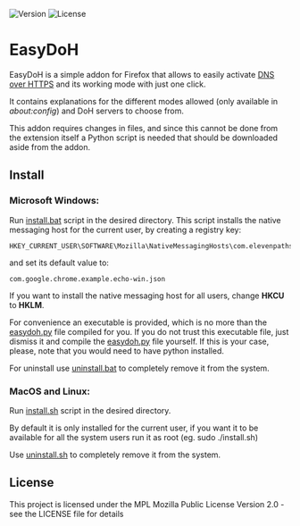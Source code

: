 ![Version](https://img.shields.io/badge/python-v2.7.16-blue.svg?style=flat-square)
![License](https://img.shields.io/badge/license-MPL-green.svg?style=flat-square)

# EasyDoH

EasyDoH is a simple addon for Firefox that allows to easily activate [DNS over HTTPS](https://en.wikipedia.org/wiki/DNS_over_HTTPS) and its working mode with just one click.

It contains explanations for the different modes allowed (only available in _about:config_) and DoH servers to choose from.

This addon requires changes in files, and since this cannot be done from the extension itself a Python script is needed that should be downloaded aside from the addon.

## Install

### Microsoft Windows:

Run [install.bat](app/Windows/install.bat) script in the desired directory. This script installs the native messaging host for the current user, by creating a registry key:

    HKEY_CURRENT_USER\SOFTWARE\Mozilla\NativeMessagingHosts\com.elevenpaths.easydoh

and set its default value to:

    com.google.chrome.example.echo-win.json

If you want to install the native messaging host for all users, change **HKCU** to **HKLM**.

For convenience an executable is provided, which is no more than the [easydoh.py](app/macOS-Linux/easydoh.py) file compiled for you. If you do not trust this executable file, just dismiss it and compile the [easydoh.py](app/macOS-Linux/easydoh.py) file yourself. If this is your case, please, note that you would need to have python installed.

For uninstall use [uninstall.bat](app/Windows/uninstall.bat) to completely remove it from the system.

### MacOS and Linux:

Run [install.sh](app/macOS-Linux/install.sh) script in the desired directory.

By default it is only installed for the current user, if you want it to be available for all the system users run it as root (eg. sudo ./install.sh)

Use [uninstall.sh](app/macOS-Linux/uninstall.sh) to completely remove it from the system.

## License

This project is licensed under the MPL Mozilla Public License Version 2.0 - see the LICENSE file for details
